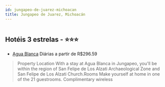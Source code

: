 ```yaml
---
id: jungapeo-de-juarez-michoacan
title: Jungapeo de Juarez, Michoacán
---
```


<center><img src="https://assets.cosmos-data.com/1/0101246af2d3d064151648ae16760487/479020.jpg" alt="" /></center>


## Hotéis 3 estrelas - ⭐️⭐️⭐️

-    [Agua Blanca](https://www.hurb.com/hoteis/jungapeo-de-juarez/agua-blanca-JNP-JP852905?cmp=18055) Diárias a partir de R$296.59
   > Property Location With a stay at Agua Blanca in Jungapeo, you&apos;ll be within the region of San Felipe de Los Alzati Archaeological Zone and San Felipe de Los Alzati Church.Rooms Make yourself at home in one of the 21 guestrooms. Complimentary wireless 
